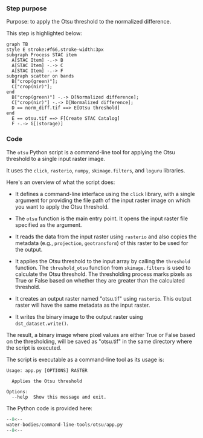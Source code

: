 ### Step purpose 

Purpose: to apply the Otsu threshold to the normalized difference. 

This step is highlighted below:

``` mermaid
graph TB
style E stroke:#f66,stroke-width:3px
subgraph Process STAC item
  A[STAC Item] -.-> B
  A[STAC Item] -.-> C
  A[STAC Item] -.-> F
subgraph scatter on bands
  B["crop(green)"];
  C["crop(nir)"];
end
  B["crop(green)"] -.-> D[Normalized difference];
  C["crop(nir)"] -.-> D[Normalized difference];
  D == norm_diff.tif ==> E[Otsu threshold]
end
  E == otsu.tif ==> F[Create STAC Catalog]
  F -.-> G[(storage)]
```

### Code

The `otsu` Python script is a command-line tool for applying the Otsu threshold to a single input raster image. 

It uses the `click`, `rasterio`, `numpy`, `skimage.filters`, and `loguru` libraries.

Here's an overview of what the script does:

* It defines a command-line interface using the `click` library, with a single argument for providing the file path of the input raster image on which you want to apply the Otsu threshold.

* The `otsu` function is the main entry point. It opens the input raster file specified as the argument.

* It reads the data from the input raster using `rasterio` and also copies the metadata (e.g., `projection`, `geotransform`) of this raster to be used for the output.

* It applies the Otsu threshold to the input array by calling the `threshold` function. The `threshold_otsu` function from `skimage.filters` is used to calculate the Otsu threshold. The thresholding process marks pixels as True or False based on whether they are greater than the calculated threshold.

* It creates an output raster named "otsu.tif" using `rasterio`. This output raster will have the same metadata as the input raster.

* It writes the binary image to the output raster using `dst_dataset.write()`.

The result, a binary image where pixel values are either True or False based on the thresholding, will be saved as "otsu.tif" in the same directory where the script is executed.


The script is executable as a command-line tool as its usage is:

```
Usage: app.py [OPTIONS] RASTER

  Applies the Otsu threshold

Options:
  --help  Show this message and exit.
```

The Python code is provided here:

```python linenums="1" title="water-bodies/command-line-tools/otsu/app.py"
--8<--
water-bodies/command-line-tools/otsu/app.py
--8<--
```